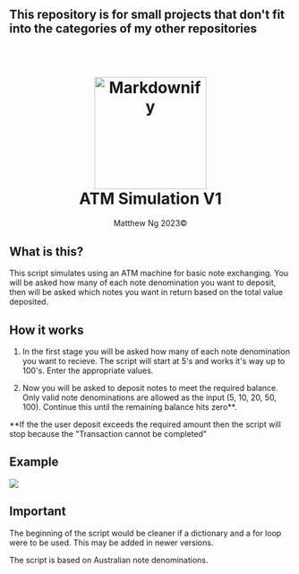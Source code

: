 ## This repository is for small projects that don't fit into the categories of my other repositories


<h1 align="center">
  <br>
  <img src="https://www.kindpng.com/picc/m/74-744558_cash-money-clip-art-coupon-vector-material-transparent.png" alt="Markdownify" width="200"></a>
  <br>
  ATM Simulation V1
  <br>
</h1>

<p align="center">
    Matthew Ng 2023©
</p>

## What is this?
This script simulates using an ATM machine for basic note exchanging. You will be asked how many of each note denomination you want to deposit, then will be asked which notes you want in return based on the total value deposited.

## How it works
1. In the first stage you will be asked how many of each note denomination you want to recieve. The script will start at 5's and works it's way up to 100's. Enter the appropriate values.

2. Now you will be asked to deposit notes to meet the required balance. Only valid note denominations are allowed as the input (5, 10, 20, 50, 100). Continue this until the remaining balance hits zero**.

**If the the user deposit exceeds the required amount then the script will stop because the "Transaction cannot be completed"

## Example
<img src="https://i.imgur.com/ZKN4Thf.png">

## Important
The beginning of the script would be cleaner if a dictionary and a for loop were to be used. This may be added in newer versions.

The script is based on Australian note denominations.
